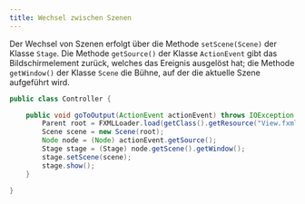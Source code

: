 ```yaml
---
title: Wechsel zwischen Szenen
---
```


Der Wechsel von Szenen erfolgt über die Methode `setScene(Scene)` der Klasse `Stage`. Die Methode `getSource()` der Klasse `ActionEvent` gibt das Bildschirmelement zurück, welches das Ereignis ausgelöst hat; die Methode `getWindow()` der Klasse `Scene` die Bühne, auf der die aktuelle Szene aufgeführt wird.

```java
public class Controller {

    public void goToOutput(ActionEvent actionEvent) throws IOException {  
        Parent root = FXMLLoader.load(getClass().getResource("View.fxml"));
        Scene scene = new Scene(root);
        Node node = (Node) actionEvent.getSource();
        Stage stage = (Stage) node.getScene().getWindow();
        stage.setScene(scene);
        stage.show();
    }

}
```
